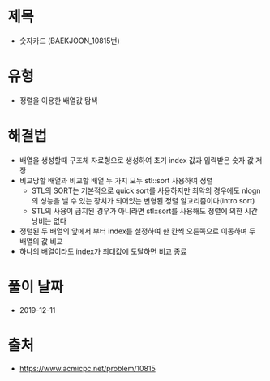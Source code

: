 # 제목
* 숫자카드 (BAEKJOON_10815번)

# 유형
* 정렬을 이용한 배열값 탐색

# 해결법
* 배열을 생성할때 구조체 자료형으로 생성하여 초기 index 값과 입력받은 숫자 값 저장
* 비교당할 배열과 비교할 배열 두 가지 모두 stl::sort 사용하여 정렬
  * STL의 SORT는 기본적으로 quick sort를 사용하지만 최악의 경우에도 nlogn의 성능을 낼 수 있는 장치가 되어있는 변형된 정렬 알고리즘이다(intro sort)
  * STL의 사용이 금지된 경우가 아니라면 stl::sort를 사용해도 정렬에 의한 시간낭비는 없다
* 정렬된 두 배열의 앞에서 부터 index를 설정하여 한 칸씩 오른쪽으로 이동하며 두 배열의 값 비교
* 하나의 배열이라도 index가 최대값에 도달하면 비교 종료

# 풀이 날짜
* 2019-12-11

# 출처
* https://www.acmicpc.net/problem/10815
